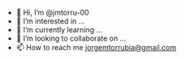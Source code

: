 - 👋 Hi, I’m @jmtorru-00
- 👀 I’m interested in ...
- 🌱 I’m currently learning ...
- 💞️ I’m looking to collaborate on ...
- 📫 How to reach me jorgemtorrubia@gmail.com

<!---
jmtorru-00/jmtorru-00 is a ✨ special ✨ repository because its `README.md` (this file) appears on your GitHub profile.
You can click the Preview link to take a look at your changes.
--->
